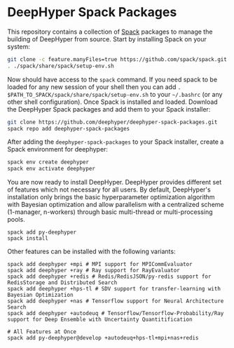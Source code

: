# DeepHyper Spack Packages

This repository contains a collection of [Spack](https://spack.io) packages to manage the building of DeepHyper from source. Start by installing Spack on your system:

```bash
git clone -c feature.manyFiles=true https://github.com/spack/spack.git
. ./spack/share/spack/setup-env.sh 
```

Now should have access to the `spack` command. If you need spack to be loaded for any new session of your shell then you can add `. $PATH_TO_SPACK/spack/share/spack/setup-env.sh` to your `~/.bashrc` (or any other shell configuration). Once Spack is installed and loaded. Download the DeepHyper Spack packages and add them to your Spack installer:


```bash
git clone https://github.com/deephyper/deephyper-spack-packages.git
spack repo add deephyper-spack-packages
```

After adding the `deephyper-spack-packages` to your Spack installer, create a Spack environment for deephyper:

```bash
spack env create deephyper
spack env activate deephyper
```

You are now ready to install DeepHyper. DeepHyper provides different set of features which not necessary for all users. By default, DeepHyper's installation only brings the basic hyperparameter optimization algorithm with Bayesian optimization and allow parallelism with a centralized scheme (1-manager, n-workers) through basic multi-thread or multi-processing pools.

```
spack add py-deephyper
spack install
```

Other features can be installed with the following variants:

```console
spack add deephyper +mpi # MPI support for MPICommEvaluator
spack add deephyper +ray # Ray support for RayEvaluator
spack add deephyper +redis # Redis/RedisJSON/py-redis support for RedisStorage and Distributed Search
spack add deephyper +hps-tl # SDV support for transfer-learning with Bayesian Optimization
spack add deephyper +nas # Tensorflow support for Neural Architecture Search
spack add deephyper +autodeuq # Tensorflow/Tensorflow-Probability/Ray support for Deep Ensemble with Uncertainty Quantitification

# All Features at Once
spack add py-deephyper@develop +autodeuq+hps-tl+mpi+nas+redis
```